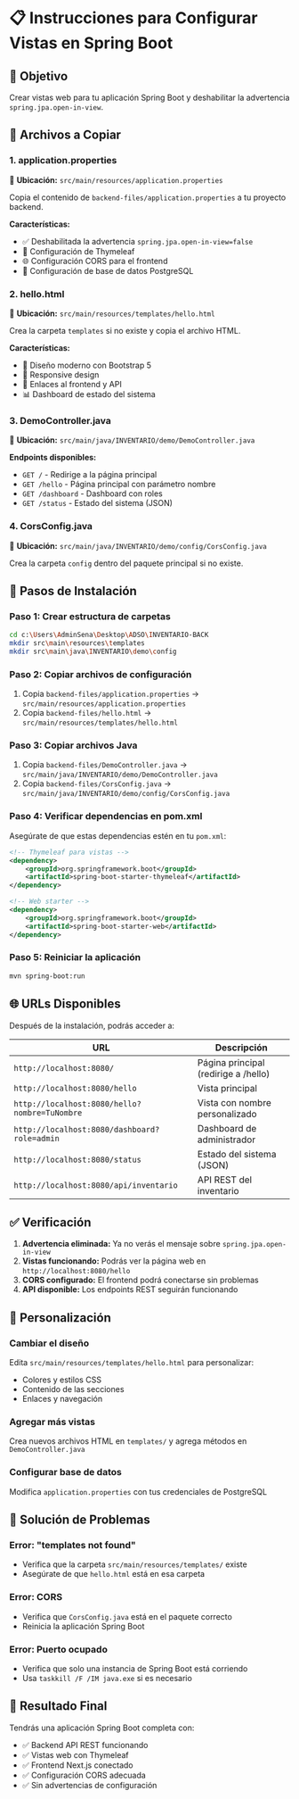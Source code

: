 # 📋 Instrucciones para Configurar Vistas en Spring Boot

## 🎯 Objetivo
Crear vistas web para tu aplicación Spring Boot y deshabilitar la advertencia `spring.jpa.open-in-view`.

## 📁 Archivos a Copiar

### 1. **application.properties**
📍 **Ubicación:** `src/main/resources/application.properties`

Copia el contenido de `backend-files/application.properties` a tu proyecto backend.

**Características:**
- ✅ Deshabilitada la advertencia `spring.jpa.open-in-view=false`
- 🎨 Configuración de Thymeleaf
- 🌐 Configuración CORS para el frontend
- 🔗 Configuración de base de datos PostgreSQL

### 2. **hello.html**
📍 **Ubicación:** `src/main/resources/templates/hello.html`

Crea la carpeta `templates` si no existe y copia el archivo HTML.

**Características:**
- 🎨 Diseño moderno con Bootstrap 5
- 📱 Responsive design
- 🔗 Enlaces al frontend y API
- 📊 Dashboard de estado del sistema

### 3. **DemoController.java**
📍 **Ubicación:** `src/main/java/INVENTARIO/demo/DemoController.java`

**Endpoints disponibles:**
- `GET /` - Redirige a la página principal
- `GET /hello` - Página principal con parámetro nombre
- `GET /dashboard` - Dashboard con roles
- `GET /status` - Estado del sistema (JSON)

### 4. **CorsConfig.java**
📍 **Ubicación:** `src/main/java/INVENTARIO/demo/config/CorsConfig.java`

Crea la carpeta `config` dentro del paquete principal si no existe.

## 🚀 Pasos de Instalación

### Paso 1: Crear estructura de carpetas
```bash
cd c:\Users\AdminSena\Desktop\ADSO\INVENTARIO-BACK
mkdir src\main\resources\templates
mkdir src\main\java\INVENTARIO\demo\config
```

### Paso 2: Copiar archivos de configuración
1. Copia `backend-files/application.properties` → `src/main/resources/application.properties`
2. Copia `backend-files/hello.html` → `src/main/resources/templates/hello.html`

### Paso 3: Copiar archivos Java
1. Copia `backend-files/DemoController.java` → `src/main/java/INVENTARIO/demo/DemoController.java`
2. Copia `backend-files/CorsConfig.java` → `src/main/java/INVENTARIO/demo/config/CorsConfig.java`

### Paso 4: Verificar dependencias en pom.xml
Asegúrate de que estas dependencias estén en tu `pom.xml`:

```xml
<!-- Thymeleaf para vistas -->
<dependency>
    <groupId>org.springframework.boot</groupId>
    <artifactId>spring-boot-starter-thymeleaf</artifactId>
</dependency>

<!-- Web starter -->
<dependency>
    <groupId>org.springframework.boot</groupId>
    <artifactId>spring-boot-starter-web</artifactId>
</dependency>
```

### Paso 5: Reiniciar la aplicación
```bash
mvn spring-boot:run
```

## 🌐 URLs Disponibles

Después de la instalación, podrás acceder a:

| URL | Descripción |
|-----|-------------|
| `http://localhost:8080/` | Página principal (redirige a /hello) |
| `http://localhost:8080/hello` | Vista principal |
| `http://localhost:8080/hello?nombre=TuNombre` | Vista con nombre personalizado |
| `http://localhost:8080/dashboard?role=admin` | Dashboard de administrador |
| `http://localhost:8080/status` | Estado del sistema (JSON) |
| `http://localhost:8080/api/inventario` | API REST del inventario |

## ✅ Verificación

1. **Advertencia eliminada:** Ya no verás el mensaje sobre `spring.jpa.open-in-view`
2. **Vistas funcionando:** Podrás ver la página web en `http://localhost:8080/hello`
3. **CORS configurado:** El frontend podrá conectarse sin problemas
4. **API disponible:** Los endpoints REST seguirán funcionando

## 🎨 Personalización

### Cambiar el diseño
Edita `src/main/resources/templates/hello.html` para personalizar:
- Colores y estilos CSS
- Contenido de las secciones
- Enlaces y navegación

### Agregar más vistas
Crea nuevos archivos HTML en `templates/` y agrega métodos en `DemoController.java`

### Configurar base de datos
Modifica `application.properties` con tus credenciales de PostgreSQL

## 🔧 Solución de Problemas

### Error: "templates not found"
- Verifica que la carpeta `src/main/resources/templates/` existe
- Asegúrate de que `hello.html` está en esa carpeta

### Error: CORS
- Verifica que `CorsConfig.java` está en el paquete correcto
- Reinicia la aplicación Spring Boot

### Error: Puerto ocupado
- Verifica que solo una instancia de Spring Boot está corriendo
- Usa `taskkill /F /IM java.exe` si es necesario

## 🎯 Resultado Final

Tendrás una aplicación Spring Boot completa con:
- ✅ Backend API REST funcionando
- ✅ Vistas web con Thymeleaf
- ✅ Frontend Next.js conectado
- ✅ Configuración CORS adecuada
- ✅ Sin advertencias de configuración

